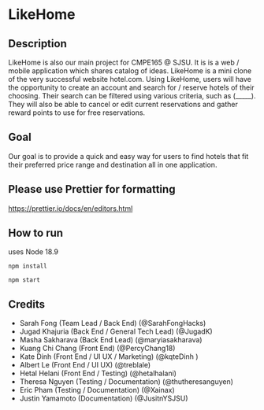 # LikeHome

## Description
LikeHome is also our main project for CMPE165 @ SJSU. It is is a web / mobile application which shares catalog of ideas.  LikeHome is a 
mini clone of the very successful website hotel.com. Using LikeHome, users will have the opportunity to create an account and search for / reserve hotels
of their choosing. Their search can be filtered using various criteria, such as (_____). They will also be able to cancel or edit current reservations and
gather reward points to use for free reservations. 

## Goal
Our goal is to provide a quick and easy way for users to find hotels that fit their preferred price range and destination all in one application. 

## Please use Prettier for formatting
https://prettier.io/docs/en/editors.html

## How to run

uses Node 18.9

``` npm install ```

``` npm start ```

## Credits 
- Sarah Fong (Team Lead / Back End) (@SarahFongHacks)
- Jugad Khajuria (Back End / General Tech Lead) (@JugadK)
- Masha Sakharava (Back End Lead) (@maryiasakharava)
- Kuang Chi Chang (Front End) (@PercyChang18)
- Kate Dinh (Front End / UI UX / Marketing) (@kqteDinh ) 
- Albert Le (Front End / UI UX) (@treblale)
- Hetal Helani (Front End / Testing) (@hetalhalani)
- Theresa Nguyen (Testing / Documentation) (@thutheresanguyen)
- Eric Pham (Testing / Documentation) (@Xainax)
- Justin Yamamoto (Documentation) (@JusitnYSJSU) 

